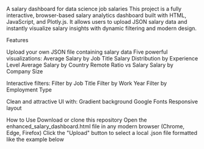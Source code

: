 A salary dashboard for data science job salaries
This project is a fully interactive, browser-based salary analytics dashboard built with HTML, JavaScript, and Plotly.js. It allows users to upload JSON salary data and instantly visualize salary insights with dynamic filtering and modern design.

Features

Upload your own JSON file containing salary data
Five powerful visualizations:
Average Salary by Job Title
Salary Distribution by Experience Level
Average Salary by Country
Remote Ratio vs Salary
Salary by Company Size

 Interactive filters:
Filter by Job Title
Filter by Work Year
Filter by Employment Type

 Clean and attractive UI with:
Gradient background
Google Fonts
Responsive layout

 How to Use
Download or clone this repository
Open the enhanced_salary_dashboard.html file in any modern browser (Chrome, Edge, Firefox)
Click the "Upload" button to select a local .json file formatted like the example below
